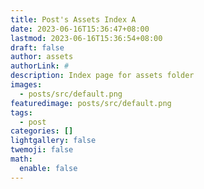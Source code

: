 ```yaml
---
title: Post's Assets Index A
date: 2023-06-16T15:36:47+08:00
lastmod: 2023-06-16T15:36:54+08:00
draft: false
author: assets
authorLink: #
description: Index page for assets folder
images:
  - posts/src/default.png
featuredimage: posts/src/default.png
tags:
  - post
categories: []
lightgallery: false
twemoji: false
math:
  enable: false
---
```


